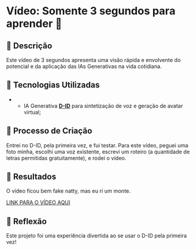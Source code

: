 # Vídeo: Somente 3 segundos para aprender 🎥

## 📒 Descrição
Este vídeo de 3 segundos apresenta uma visão rápida e envolvente do potencial e da aplicação das IAs Generativas na vida cotidiana.

## 🤖 Tecnologias Utilizadas
- - IA Generativa **[D-ID](https://www.d-id.com)** para sintetização de voz e geração de avatar virtual;


## 🧐 Processo de Criação
Entrei no D-ID, pela primeira vez, e fui testar. Para este vídeo, peguei uma foto minha, escolhi uma voz existente, escrevi um roteiro (a quantidade de letras permitidas gratuitamente), e rodei o vídeo.

## 🚀 Resultados
O vídeo ficou bem fake natty, mas eu ri um monte.

[LINK PARA O VÍDEO AQUI](https://studio.d-id.com/share?id=d0868697973e7d3dbf46682125e56f42&utm_source=copy)

## 💭 Reflexão
Este projeto foi uma experiência divertida ao se usar o D-ID pela primeira vez!
